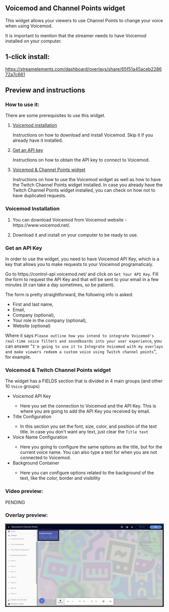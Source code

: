 <h2 id="widget-name" class="widget-name">Voicemod and Channel Points widget</h1>
<p id="description" class="description">This widget allows your viewers to use Channel Points to change your voice when using Voicemod.</p>
<p>It is important to mention that the streamer needs to have Voicemod installed on your computer.</p>
<h2>1-click install:</h1>
<p><a href="https://streamelements.com/dashboard/overlays/share/65f51a45aceb228672a7c661">https://streamelements.com/dashboard/overlays/share/65f51a45aceb228672a7c661</a></p>
<h2>Preview and instructions</h1>
<h3>How to use it:</h2>
<p>There are some prerequisites to use this widget. </p>
<ol>
<li><p><a href="README.md#voicemod-installation">Voicemod installation</a></p>
<p>Instructions on how to download and install Voicemod. Skip it if you already have it installed.</p>
</li>
<li><p><a href="README.md#get-an-api-key">Get an API key</a></p>
<p>Instructions on how to obtain the API key to connect to Voicemod.</p>
</li>
<li><p><a href="README.md#voicemod--twitch-channel-points-widget">Voicemod &amp; Channel Points widget</a></p>
<p>Instructions on how to use the Voicemod widget as well as how to have the Twitch Channel Points widget installed. 
In case you already have the Twitch Channel Points widget installed, you can check on how not to have duplicated requests.</p>
</li>
</ol>

<h3>Voicemod Installation</h2>
<ol>
<li><p>You can download Voicemod from Voicemod website - https://www.voicemod.net/.</p>
</li>
<li><p>Download it and install on your computer to be ready to use.</p>
</li>
</ol>

<h3>Get an API Key</h2>
<p>In order to use the widget, you need to have Voicemod API Key, which is a key that allows you to make requests to your Voicemod programaticaly.</p>
<p>Go to https://control-api.voicemod.net/ and click on <code>Get Your API Key</code>. Fill the form to request the API Key and that will be sent to your email in a few minutes (it can take a day sometimes, so be patient).</p>
<p>The form is pretty straightforward, the following info is asked:</p>
<ul>
  <li>First and last name,</li> 
  <li>Email,</li> 
  <li>Company (optional),</li> 
  <li>Your role in the company (optional),</li>
  <li>Website (optional)</li>
</ul>
<p>Where it says <code>Please outline how you intend to integrate Voicemod's real-time voice filters and soundboards into your user experience</code>, you can answer "<code>I'm going to use it to Integrate Voicemod with my overlays and make viewers redeem a custom voice using Twitch channel points</code>", for example.</p>

<h3>Voicemod &amp; Twitch Channel Points widget</h2>
<p>The widget has a FIELDS section that is divided in 4 main groups (and other 10 <code>Voice</code> groups)</p>
<ul>
  <li>Voicemod API Key</li>
  <ul>
    <li>Here you set the connection to Voicemod and the API Key. This is where you are going to add the API Key you received by email.</li>
  </ul>
  
  <li>Title Configuration</li>
  <ul>
    <li>In this section you set the font, size, color, and position of the text title. In case you don't want any text, just clear the <code>Title text</code></li>
  </ul>
  
  <li>Voice Name Configuration</li>
  <ul>
    <li>Here you going to configure the same options as the title, but for the current voice name. You can also type a text for when you are not connected to Voicemod.</li>
  </ul>
  
  <li>Background Container</li>
  <ul>
    <li>Here you can configure options related to the background of the text, like the color, border and visibility</li>
  </ul>
</ul>
<h3>Video preview:</h2>
<p>PENDING</p>
<h3>Overlay preview:</h2>
<p><img src="https://raw.githubusercontent.com/c4ldas/streamelements-widgets/main/voicemod-and-channel-points/widget.png" alt="Overlay Preview"></p>
